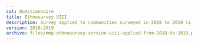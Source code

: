 ```yaml
---
cat: Questionnaire
title: Ethnosurvey VIII
description: Survey applied to communities surveyed in 2018 to 2019 (i.e. 169-174).
version: 2018-2019
archivo: files/mmp-ethnosurvey-version-viii-applied-from-2018-to-2019.pdf
---
```


